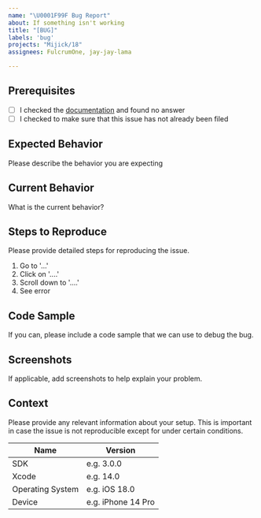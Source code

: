 ```yaml
---
name: "\U0001F99F Bug Report"
about: If something isn't working
title: "[BUG]"
labels: 'bug'
projects: "Mijick/18"
assignees: FulcrumOne, jay-jay-lama

---
```


## Prerequisites
- [ ] I checked the [documentation](https://github.com/Mijick/AES-GCM-HKDF/wiki) and found no answer
- [ ] I checked to make sure that this issue has not already been filed

## Expected Behavior
Please describe the behavior you are expecting

## Current Behavior
What is the current behavior?

## Steps to Reproduce
Please provide detailed steps for reproducing the issue.
1. Go to '...'
2. Click on '....'
3. Scroll down to '....'
4. See error

## Code Sample
If you can, please include a code sample that we can use to debug the bug.

## Screenshots
If applicable, add screenshots to help explain your problem.

## Context
Please provide any relevant information about your setup. This is important in case the issue is not reproducible except for under certain conditions.

| Name | Version |
| ------| ---------|
| SDK | e.g. 3.0.0 |
| Xcode | e.g. 14.0 |
| Operating System | e.g. iOS 18.0 |
| Device | e.g. iPhone 14 Pro |
